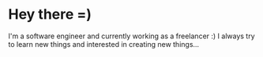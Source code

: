 # Hey there =)

I'm a software engineer and currently working as a freelancer :)
I always try to learn new things and interested in creating new things...
